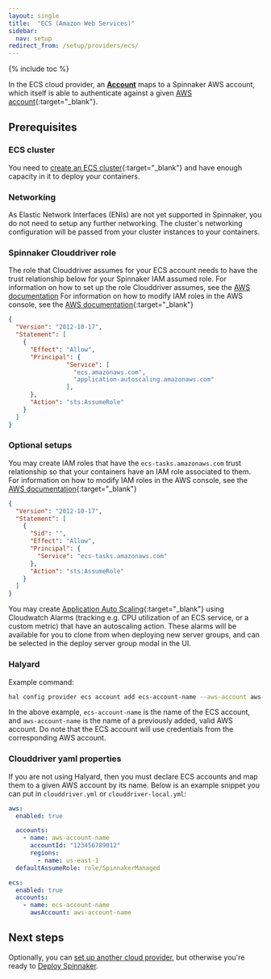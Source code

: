 ```yaml
---
layout: single
title:  "ECS (Amazon Web Services)"
sidebar:
  nav: setup
redirect_from: /setup/providers/ecs/
---
```


{% include toc %}

In the ECS cloud provider, an [__Account__](/concepts/providers/#accounts)
maps to a Spinnaker AWS account, which itself is able to authenticate against a given [AWS
account](https://aws.amazon.com/account/){:target="\_blank"}.

## Prerequisites

### ECS cluster
You need to [create an ECS cluster](https://docs.aws.amazon.com/AmazonECS/latest/developerguide/create_cluster.html){:target="\_blank"}
and have enough capacity in it to deploy your containers.  

### Networking
As Elastic Network Interfaces (ENIs) are not yet supported in Spinnaker, you do not need to setup any further networking.  The cluster's networking configuration will be passed from your cluster instances to your containers.   

### Spinnaker Clouddriver role

The role that Clouddriver assumes for your ECS account needs to have the trust relationship below for your Spinnaker IAM assumed role.  For information on how to set up the role Clouddriver assumes, see the [AWS documentation](/setup/install/providers/aws/#adding-an-account)  For information on how to modify IAM roles in the AWS console, see the [AWS documentation](https://docs.aws.amazon.com/IAM/latest/UserGuide/id_roles_manage_modify.html){:target="\_blank"}

```json
{
  "Version": "2012-10-17",
  "Statement": [
    {
      "Effect": "Allow",
      "Principal": {
                "Service": [
                  "ecs.amazonaws.com",
                  "application-autoscaling.amazonaws.com"
                ],
      },
      "Action": "sts:AssumeRole"
    }
  ]
}
```  

### Optional setups

You may create IAM roles that have the `ecs-tasks.amazonaws.com` trust relationship so that your containers have an IAM role associated to them.  For information on how to modify IAM roles in the AWS console, see the [AWS documentation](https://docs.aws.amazon.com/IAM/latest/UserGuide/id_roles_manage_modify.html){:target="\_blank"}

```json
{
  "Version": "2012-10-17",
  "Statement": [
    {
      "Sid": "",
      "Effect": "Allow",
      "Principal": {
        "Service": "ecs-tasks.amazonaws.com"
      },
      "Action": "sts:AssumeRole"
    }
  ]
}
```

You may create [Application Auto Scaling](https://docs.aws.amazon.com/autoscaling/application/userguide/what-is-application-auto-scaling.html){:target="\_blank"}
using Cloudwatch Alarms (tracking e.g. CPU utilization of an ECS service, or a custom metric) that have an autoscaling action.  These alarms will be available for you to clone from when deploying new server groups, and can be selected in the deploy server group modal in the UI.       

### Halyard


Example command:
```bash
hal config provider ecs account add ecs-account-name --aws-account aws-account-name
```

In the above example, `ecs-account-name` is the name of the ECS account, and `aws-account-name` is the name of a previously added, valid AWS account.  Do note that the ECS account will use credentials from the corresponding AWS account.


### Clouddriver yaml properties

If you are not using Halyard, then you must declare ECS accounts and map them to a given AWS account by its name. Below is an example snippet you can put in `clouddriver.yml` or `clouddriver-local.yml`:

```yaml
aws:
  enabled: true

  accounts:
    - name: aws-account-name
      accountId: "123456789012"
      regions:
        - name: us-east-1
  defaultAssumeRole: role/SpinnakerManaged

ecs:
  enabled: true
  accounts:
    - name: ecs-account-name
      awsAccount: aws-account-name
```


## Next steps
Optionally, you can [set up another cloud provider](/setup/install/providers/), but otherwise you're ready to [Deploy Spinnaker](/setup/install/deploy/).
